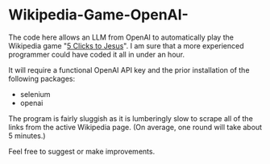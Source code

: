 # Wikipedia-Game-OpenAI-
The code here allows an LLM from OpenAI to automatically play the Wikipedia game "[5 Clicks to Jesus](https://en.wikipedia.org/wiki/Wikipedia:Wiki_Game)". I am sure that a more experienced programmer could have coded it all in under an hour.

It will require a functional OpenAI API key and the prior installation of the following packages:
- selenium
- openai

The program is fairly sluggish as it is lumberingly slow to scrape all of the links from the active Wikipedia page. (On average, one round will take about 5 minutes.)

Feel free to suggest or make improvements.


